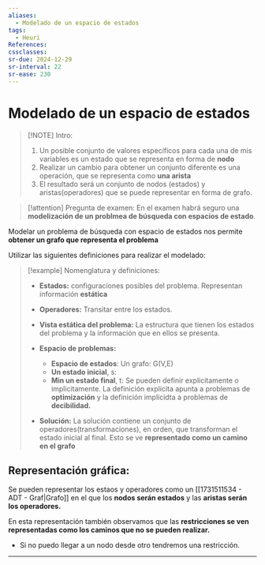 ```yaml
---
aliases:
  - Modelado de un espacio de estados
tags:
  - Heuri
References: 
cssclasses: 
sr-due: 2024-12-29
sr-interval: 22
sr-ease: 230
---
```

# Modelado de un espacio de estados

> [!NOTE] Intro:
> 1. Un posible conjunto de valores específicos para cada una  de mis variables es un estado que se representa en forma de **nodo**
> 2. Realizar un cambio para obtener un conjunto diferente es una operación, que se representa como **una arista**
> 3. El resultado será un conjunto de nodos (estados) y aristas(operadores) que se puede representar en forma de grafo. 


> [!attention] Pregunta de examen:
> En el examen habrá seguro una **modelización de un problmea de búsqueda con espacios de estado**. 
> 

Modelar un problema de búsqueda con espacio de estados nos permite **obtener un grafo que representa el problema**

Utilizar las siguientes definiciones para realizar el modelado: 

> [!example] Nomenglatura y definiciones: 
> + **Estados:** configuraciones posibles del problema. Representan información **estática**
> 
> + **Operadores:** Transitar entre los estados. 
> 
> + **Vista estática del problema:** La estructura que tienen los estados del problema y la información que en ellos se presenta.
> 
> + **Espacio de problemas:**
> 	+ **Espacio de estados**: Un grafo: G(V,E)
> 	+ **Un estado inicial**, s: 
> 	+ **Min un estado final**, t: Se pueden definir explicitamente o implicitamente. La definición explicita apunta a problemas de **optimización** y la definición implícidta a problemas de **decibilidad.**
> + **Solución:** La solución contiene un conjunto de operadores(transformaciones), en orden, que transforman el estado inicial al final. Esto se ve **representado como un camino en el grafo**

## Representación gráfica: 
Se pueden representar los estaos y operadores como un [[1731511534 - ADT - Graf|Grafo]] en el que los **nodos serán estados** y las **aristas serán los operadores.** 

En esta representación también observamos que las **restricciones se ven representadas como los caminos que no se pueden realizar.**
+ Si no puedo llegar a un nodo desde otro tendremos una restricción. 
***